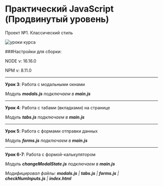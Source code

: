 # Практический JavaScript (Продвинутый уровень)

Проект №1. Классический стиль

![уроки курса](https://thumbsnap.com/i/ACxy7ugE.png)

###Настройки для сборки:

NODE v: 16.16.0

NPM v: 8.11.0

***

**Урок 3**: Работа с модальными окнами

*Модуль **modals.js** подключаем в **main.js***

---

**Урок 4**: Работа с табами (вкладками) на странице

*Модуль **tabs.js** подключаем в **main.js***

---

**Урок 5**: Работа с формами отправки данных

*Модуль **forms.js** подключаем в **main.js***

---

**Урок 6-7**: Работа с формой-калькулятором

*Модуль **changeModalState.js** подключаем в **main.js***

*Модифицировал файлы: **modals.js** | **tabs.js** | **forms.js** | **checkNumInputs.js** | **index.html***